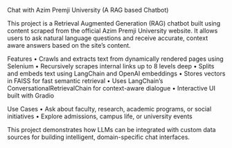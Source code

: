 Chat with Azim Premji University (A RAG based Chatbot)

This project is a Retrieval Augmented Generation (RAG) chatbot built using content scraped from the official Azim Premji University website. It allows users to ask natural language questions and receive accurate, context aware answers based on the site’s content.

Features
	•	Crawls and extracts text from dynamically rendered pages using Selenium
	•	Recursively scrapes internal links up to 8 levels deep
	•	Splits and embeds text using LangChain and OpenAI embeddings
	•	Stores vectors in FAISS for fast semantic retrieval
	•	Uses LangChain’s ConversationalRetrievalChain for context-aware dialogue
	•	Interactive UI built with Gradio

Use Cases
	•	Ask about faculty, research, academic programs, or social initiatives
	•	Explore admissions, campus life, or university events

This project demonstrates how LLMs can be integrated with custom data sources for building intelligent, domain-specific chat interfaces.
